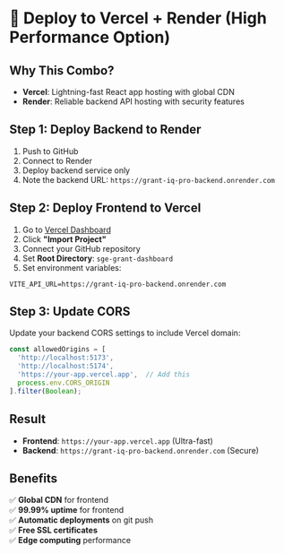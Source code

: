 # 🚀 Deploy to Vercel + Render (High Performance Option)

## Why This Combo?
- **Vercel**: Lightning-fast React app hosting with global CDN
- **Render**: Reliable backend API hosting with security features

## Step 1: Deploy Backend to Render
1. Push to GitHub
2. Connect to Render
3. Deploy backend service only
4. Note the backend URL: `https://grant-iq-pro-backend.onrender.com`

## Step 2: Deploy Frontend to Vercel
1. Go to [Vercel Dashboard](https://vercel.com/dashboard)
2. Click **"Import Project"**
3. Connect your GitHub repository
4. Set **Root Directory**: `sge-grant-dashboard`
5. Set environment variables:
```env
VITE_API_URL=https://grant-iq-pro-backend.onrender.com
```

## Step 3: Update CORS
Update your backend CORS settings to include Vercel domain:
```javascript
const allowedOrigins = [
  'http://localhost:5173',
  'http://localhost:5174', 
  'https://your-app.vercel.app',  // Add this
  process.env.CORS_ORIGIN
].filter(Boolean);
```

## Result
- **Frontend**: `https://your-app.vercel.app` (Ultra-fast)
- **Backend**: `https://grant-iq-pro-backend.onrender.com` (Secure)

## Benefits
✅ **Global CDN** for frontend  
✅ **99.99% uptime** for frontend  
✅ **Automatic deployments** on git push  
✅ **Free SSL certificates**  
✅ **Edge computing** performance  
